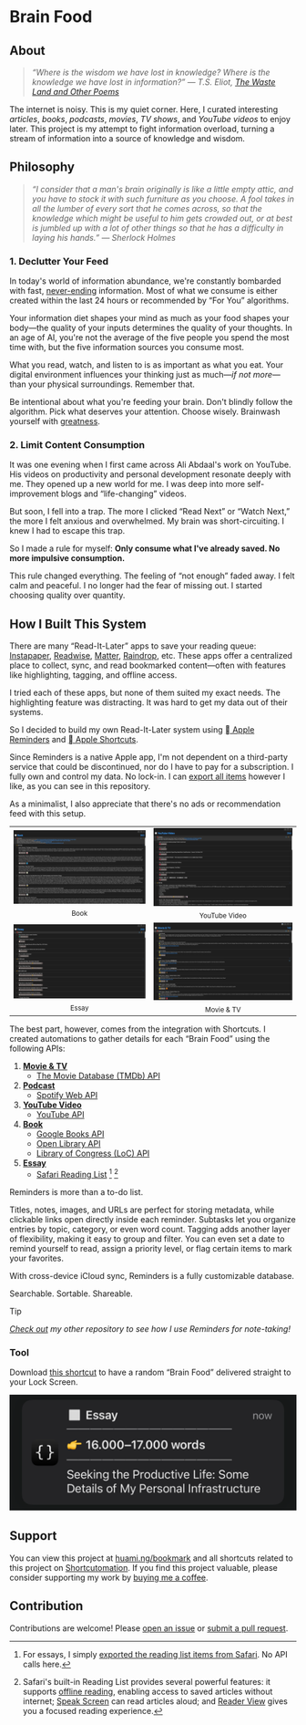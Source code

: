 # Brain Food

## About

> _“Where is the wisdom we have lost in knowledge? Where is the knowledge we have lost in information?” ― T.S. Eliot, [The Waste Land and Other Poems](https://www.goodreads.com/work/quotes/15306654)_

The internet is noisy. This is my quiet corner. Here, I curated interesting _articles_, _books_, _podcasts_, _movies_, _TV shows_, and _YouTube videos_ to enjoy later. This project is my attempt to fight information overload, turning a stream of information into a source of knowledge and wisdom.

## Philosophy

> _“I consider that a man's brain originally is like a little empty attic, and you have to stock it with such furniture as you choose. A fool takes in all the lumber of every sort that he comes across, so that the knowledge which might be useful to him gets crowded out, or at best is jumbled up with a lot of other things so that he has a difficulty in laying his hands.” — Sherlock Holmes_

### 1. Declutter Your Feed

In today's world of information abundance, we're constantly bombarded with fast, [never-ending](https://perell.com/essay/never-ending-now/) information. Most of what we consume is either created within the last 24 hours or recommended by “For You” algorithms.

Your information diet shapes your mind as much as your food shapes your body—the quality of your inputs determines the quality of your thoughts. In an age of AI, you're not the average of the five people you spend the most time with, but the five information sources you consume most.

What you read, watch, and listen to is as important as what you eat. Your digital environment influences your thinking just as much—_if not more_—than your physical surroundings. Remember that.

Be intentional about what you're feeding your brain. Don't blindly follow the algorithm. Pick what deserves your attention. Choose wisely. Brainwash yourself with [greatness](https://www.thelindylibrary.org/).

### 2. Limit Content Consumption

It was one evening when I first came across Ali Abdaal's work on YouTube. His videos on productivity and personal development resonate deeply with me. They opened up a new world for me. I was deep into more self-improvement blogs and “life-changing” videos.

But soon, I fell into a trap. The more I clicked “Read Next” or “Watch Next,” the more I felt anxious and overwhelmed. My brain was short-circuiting. I knew I had to escape this trap.

So I made a rule for myself: **Only consume what I've already saved. No more impulsive consumption.**

This rule changed everything. The feeling of “not enough” faded away. I felt calm and peaceful. I no longer had the fear of missing out. I started choosing quality over quantity.

## How I Built This System

There are many “Read-It-Later” apps to save your reading queue: [Instapaper](https://www.instapaper.com/), [Readwise](https://readwise.io/), [Matter](https://hq.getmatter.com/), [Raindrop](https://raindrop.io), etc. These apps offer a centralized place to collect, sync, and read bookmarked content—often with features like highlighting, tagging, and offline access.

I tried each of these apps, but none of them suited my exact needs. The highlighting feature was distracting. It was hard to get my data out of their systems.

So I decided to build my own Read-It-Later system using [ Apple Reminders](https://support.apple.com/en-au/guide/reminders/welcome/mac) and [ Apple Shortcuts](https://shortcutomation.com).

Since Reminders is a native Apple app, I'm not dependent on a third-party service that could be discontinued, nor do I have to pay for a subscription. I fully own and control my data. No lock-in. I can [export all items](https://shortcutomation.com/gallery/brain-food/share-brain-food/) however I like, as you can see in this repository.

As a minimalist, I also appreciate that there's no ads or recommendation feed with this setup.

<table align="center">
<tr>
<td align="center">
<a href="assets/book.png">
<kbd>
<img src="assets/book.png" width="" title=""/>
</kbd>
</a>
<br>
<sub>Book</sub>
</td>
<td align="center">
<a href="assets/youtube-video.png">
<kbd>
<img src="assets/youtube-video.png" width="" title=""/>
</kbd>
</a>
<br>
<sub>YouTube Video</sub>
</td>
</tr>
<tr>
<td align="center">
<a href="assets/essay.png">
<kbd>
<img src="assets/essay.png" width="" title=""/>
</kbd>
</a>
<br>
<sub>Essay</sub>
</td>
<td align="center">
<a href="assets/movie-and-tv.png">
<kbd>
<img src="assets/movie-and-tv.png" width="" title=""/>
</kbd>
</a>
<br>
<sub>Movie & TV</sub>
</td>
</tr>
</table>

The best part, however, comes from the integration with Shortcuts. I created automations to gather details for each “Brain Food” using the following APIs:

1. **[Movie & TV](https://huami.ng/bookmarks/movie-and-tv)**
	* [The Movie Database (TMDb) API](https://developer.themoviedb.org)
2. **[Podcast](https://huami.ng/bookmarks/podcast)**
	* [Spotify Web API](https://developer.spotify.com/documentation/web-api)
3. **[YouTube Video](https://huami.ng/bookmarks/youtube-video)**
	* [YouTube API](https://developers.google.com/youtube/v3/getting-started)
4. **[Book](https://huami.ng/bookmarks/book)**
	* [Google Books API](https://developers.google.com/books/docs/overview)
	* [Open Library API](https://openlibrary.org/developers/api)
	* [Library of Congress (LoC) API](https://www.loc.gov/apis)
5. **[Essay](https://huami.ng/bookmarks/essay)**
	* [Safari Reading List](https://support.apple.com/en-my/108970) [^1] [^2]

Reminders is more than a to-do list.

Titles, notes, images, and URLs are perfect for storing metadata, while clickable links open directly inside each reminder. Subtasks let you organize entries by topic, category, or even word count. Tagging adds another layer of flexibility, making it easy to group and filter. You can even set a date to remind yourself to read, assign a priority level, or flag certain items to mark your favorites.

With cross-device iCloud sync, Reminders is a fully customizable database.

Searchable. Sortable. Shareable.

> [!TIP]
> _[Check out](https://github.com/huaminghuangtw/Evergreen-Lists) my other repository to see how I use Reminders for note-taking!_

### Tool

Download [this shortcut](https://shortcutomation.com/gallery/shared/brain-food/) to have a random “Brain Food” delivered straight to your Lock Screen.

<p align="center">
<a href="assets/notification.png">
<kbd>
<img src="assets/notification.png" width="" title=""/>
</kbd>
</a>
</p>

## Support

You can view this project at [huami.ng/bookmark](https://huami.ng/bookmark) and all shortcuts related to this project on [Shortcutomation](https://shortcutomation.com/gallery/brain-food). If you find this project valuable, please consider supporting my work by [buying me a coffee](https://buymeacoffee.com/huaming.huang).

## Contribution

Contributions are welcome! Please [open an issue](https://github.com/huaminghuangtw/Brain-Food/issues/new) or [submit a pull request](https://github.com/huaminghuangtw/Brain-Food/compare).

[^1]: For essays, I simply [exported the reading list items from Safari](https://shortcutomation.com/gallery/brain-food/export-safari-reading-list/). No API calls here.
[^2]: Safari's built-in Reading List provides several powerful features: it supports [offline reading](https://support.apple.com/en-my/108970#:~:text=You%20can%20read%20the%20web%20page%20later,%20even%20if%20you're%20offline.), enabling access to saved articles without internet; [Speak Screen](https://support.apple.com/en-my/guide/iphone/iph96b214f0/ios) can read articles aloud; and [Reader View](https://support.apple.com/en-my/guide/iphone/iphdc30e3b86/ios) gives you a focused reading experience.
